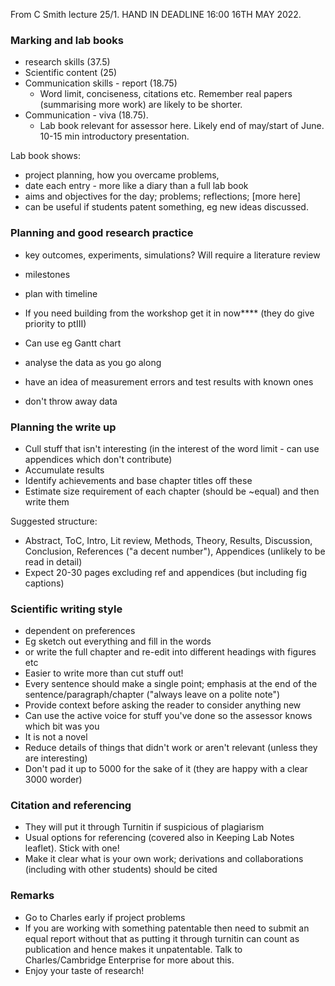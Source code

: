 From C Smith lecture 25/1. HAND IN DEADLINE 16:00 16TH MAY 2022.


### Marking and lab books
- research skills (37.5)
- Scientific content (25)
- Communication skills - report (18.75)
  - Word limit, conciseness, citations etc. Remember real papers (summarising more work) are likely to be shorter.
- Communication - viva (18.75). 
  - Lab book relevant for assessor here. Likely end of may/start of June. 10-15 min introductory presentation. 

Lab book shows: 
- project planning, how you overcame problems, 
- date each entry - more like a diary than a full lab book
- aims and objectives for the day; problems; reflections; [more here]
- can be useful if students patent something, eg new ideas discussed. 



### Planning and good research practice
- key outcomes, experiments, simulations? Will require a literature review
- milestones
- plan with timeline
- If you need building from the workshop get it in now**** (they do give priority to ptIII)
- Can use eg Gantt chart

- analyse the data as you go along
- have an idea of measurement errors and test results with known ones
- don't throw away data


### Planning the write up
- Cull stuff that isn't interesting (in the interest of the word limit - can use appendices which don't contribute)
- Accumulate results
- Identify achievements and base chapter titles off these
- Estimate size requirement of each chapter (should be ~equal) and then write them

Suggested structure:
- Abstract, ToC, Intro, Lit review, Methods, Theory, Results, Discussion, Conclusion, References ("a decent number"), Appendices (unlikely to be read in detail)
- Expect 20-30 pages excluding ref and appendices (but including fig captions)


### Scientific writing style
- dependent on preferences
- Eg sketch out everything and fill in the words
- or write the full chapter and re-edit into different headings with figures etc
- Easier to write more than cut stuff out!
- Every sentence should make a single point; emphasis at the end of the sentence/paragraph/chapter ("always leave on a polite note")
- Provide context before asking the reader to consider anything new
- Can use the active voice for stuff you've done so the assessor knows which bit was you
- It is not a novel
- Reduce details of things that didn't work or aren't relevant (unless they are interesting)
- Don't pad it up to 5000 for the sake of it (they are happy with a clear 3000 worder)


### Citation and referencing
- They will put it through Turnitin if suspicious of plagiarism
- Usual options for referencing (covered also in Keeping Lab Notes leaflet). Stick with one!
- Make it clear what is your own work; derivations and collaborations (including with other students) should be cited


### Remarks
- Go to Charles early if project problems
- If you are working with something patentable then need to submit an equal report without that as putting it through turnitin can count as publication and hence makes it unpatentable. Talk to Charles/Cambridge Enterprise for more about this. 
- Enjoy your taste of research!

